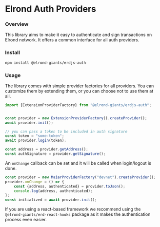 # Elrond Auth Providers

### Overview

This library aims to make it easy to authenticate and sign transactions on Elrond network. It offers a common interface
for all auth providers.

### Install

```bash
npm install @elrond-giants/erdjs-auth
```

### Usage

The library comes with simple provider factories for all providers. You can customize them by extending them, or you can
choose not to use them at all.

```typescript
import {ExtensionProviderFactory} from "@elrond-giants/erdjs-auth";


const provider = new ExtensionProviderFactory().createProvider();
await provider.init();

// you can pass a token to be included in auth signature
const token = "some-token";
await provider.login(token);
````

```typescript
const address = provider.getAddress();
const authSignature = provider.getSignature();
```

An `onChange` callback can be set and it will be called when login/logout is done.

```typescript
const provider = new MaiarProviderFactory("devnet").createProvider();
provider.onChange = () => {
    const {address, authenticated} = provider.toJson();
    console.log(address, authenticated);
};
const initialized = await provider.init();
```

If you are using a react-based framework we recommend using the `@elrond-giants/erd-react-hooks` package as it makes the
authentication process even easier.
